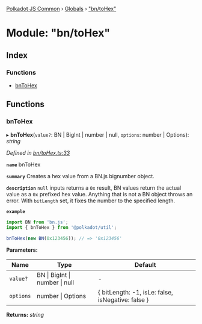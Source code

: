 [Polkadot JS Common](../README.md) › [Globals](../globals.md) › ["bn/toHex"](_bn_tohex_.md)

# Module: "bn/toHex"

## Index

### Functions

* [bnToHex](_bn_tohex_.md#bntohex)

## Functions

###  bnToHex

▸ **bnToHex**(`value?`: BN | BigInt | number | null, `options`: number | Options): *string*

*Defined in [bn/toHex.ts:33](https://github.com/polkadot-js/common/blob/adb1c1fe/packages/util/src/bn/toHex.ts#L33)*

**`name`** bnToHex

**`summary`** Creates a hex value from a BN.js bignumber object.

**`description`** 
`null` inputs returns a `0x` result, BN values return the actual value as a `0x` prefixed hex value. Anything that is not a BN object throws an error. With `bitLength` set, it fixes the number to the specified length.

**`example`** 
<BR>

```javascript
import BN from 'bn.js';
import { bnToHex } from '@polkadot/util';

bnToHex(new BN(0x123456)); // => '0x123456'
```

**Parameters:**

Name | Type | Default |
------ | ------ | ------ |
`value?` | BN &#124; BigInt &#124; number &#124; null | - |
`options` | number &#124; Options | { bitLength: -1, isLe: false, isNegative: false } |

**Returns:** *string*
